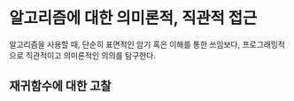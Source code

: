

# 알고리즘에 대한 의미론적, 직관적 접근

알고리즘을 사용할 때, 단순히 표면적인 암기 혹은 이해를 통한 쓰임보다, 프로그래밍적으로 직관적이고 의미론적인 의의를 탐구한다.



## 재귀함수에 대한 고찰



